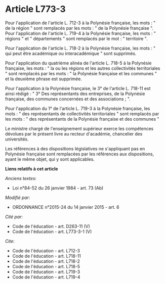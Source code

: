 # Article L773-3

Pour l'application de l'article L. 712-3 à la Polynésie française, les mots : " de la région " sont remplacés par les mots :
" de la Polynésie française ". Pour l'application de l'article L. 719-4 à la Polynésie française, les mots : " régions " et "
départements " sont remplacés par le mot : " territoire ". 

Pour l'application de l'article L. 718-2 à la Polynésie française, les mots : " qui peut être académique ou interacadémique "
sont supprimés. 

Pour l'application du quatrième alinéa de l'article L. 718-5 à la Polynésie française, les mots : " la ou les régions et les
autres collectivités territoriales " sont remplacés par les mots : " la Polynésie française et les communes " et la deuxième
phrase est supprimée. 

Pour l'application à la Polynésie française, le 3° de l'article L. 718-11 est ainsi rédigé : " 3° Des représentants des
entreprises, de la Polynésie française, des communes concernées et des associations ; ". 

Pour l'application du 1° de l'article L. 719-3 à la Polynésie française, les mots : " des représentants de collectivités
territoriales " sont remplacés par les mots : " des représentants de la Polynésie française et des communes " 

Le ministre chargé de l'enseignement supérieur exerce les compétences dévolues par le présent livre au recteur d'académie,
chancelier des universités. 

Les références à des dispositions législatives ne s'appliquant pas en Polynésie française sont remplacées par les références
aux dispositions, ayant le même objet, qui y sont applicables.

**Liens relatifs à cet article**

_Anciens textes_:

  - Loi n°84-52 du 26 janvier 1984 - art. 73 (Ab)

_Modifié par_:

  - ORDONNANCE n°2015-24 du 14 janvier 2015 - art. 6

_Cité par_:

  - Code de l'éducation - art. D263-11 (V)
  - Code de l'éducation - art. L773-3-1 (V)

_Cite_:

  - Code de l'éducation - art. L712-3
  - Code de l'éducation - art. L718-11
  - Code de l'éducation - art. L718-2
  - Code de l'éducation - art. L718-5
  - Code de l'éducation - art. L719-3
  - Code de l'éducation - art. L719-4
